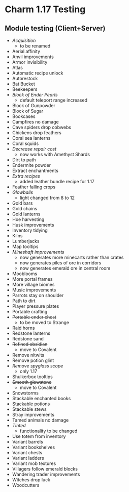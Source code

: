 # Charm 1.17 Testing

## Module testing (Client+Server)
- *Acquisition*
   - to be renamed
- Aerial affinity
- Anvil improvements
- Armor invisibility
- Atlas
- Automatic recipe unlock
- Autorestock
- Bat Bucket
- Beekeepers
- *Block of Ender Pearls*
   - default teleport range increased
- Block of Gunpowder
- Block of Sugar
- Bookcases
- Campfires no damage
- Cave spiders drop cobwebs
- Chickens drop feathers
- Coral sea lanterns
- Coral squids
- *Decrease repair cost*
   - now works with Amethyst Shards
- Dirt to path
- Endermite powder
- Extract enchantments
- *Extra recipes*
   - added leather bundle recipe for 1.17
- Feather falling crops
- *Glowballs*
   - light changed from 8 to 12
- Gold bars
- Gold chains
- Gold lanterns
- Hoe harvesting
- Husk improvements
- Inventory tidying
- Kilns
- Lumberjacks
- Map tooltips
- *Mineshaft improvements*
   - now generates more minecarts rather than crates
   - now generates piles of ore in corridors
   - now generates emerald ore in central room
- Mooblooms
- More portal frames
- More village biomes
- Music improvements
- Parrots stay on shoulder
- Path to dirt
- Player pressure plates
- Portable crafting
- ~~Portable ender chest~~
   - to be moved to Strange
- Raid horns
- Redstone lanterns
- Redstone sand
- ~~Refined obsidian~~
   - move to Covalent
- Remove nitwits
- Remove potion glint
- *Remove spyglass scope*
   - only 1.17
- Shulkerbox tooltips
- ~~Smooth glowstone~~
   - move to Covalent
- Snowstorms
- Stackable enchanted books
- Stackable potions
- Stackable stews
- Stray improvements
- Tamed animals no damage
- *Tinted*
   - functionality to be changed
- Use totem from inventory
- Variant barrels
- Variant bookshelves
- Variant chests
- Variant ladders
- Variant mob textures
- Villagers follow emerald blocks
- Wandering trader improvements
- Witches drop luck
- Woodcutters

